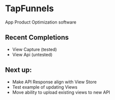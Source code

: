 # TapFunnels 

App Product Optimization software


## Recent Completions
- View Capture (tested)
- View Api (untested)

## Next up:
- Make API Response align with View Store
- Test example of updating Views
- Move ability to upload existing views to new API
